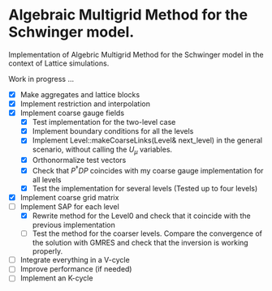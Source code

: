 # Algebraic Multigrid Method for the Schwinger model.
Implementation of Algebric Multigrid Method for the Schwinger model in the context of Lattice simulations. 

Work in progress ...

- [x] Make aggregates and lattice blocks
- [x] Implement restriction and interpolation
- [x] Implement coarse gauge fields
    - [x] Test implementation for the two-level case
    - [x] Implement boundary conditions for all the levels
    - [x] Implement Level::makeCoarseLinks(Level& next_level) in the general scenario, without calling the $U_\mu$ variables.
    - [x] Orthonormalize test vectors
    - [x] Check that $P^\dagger D P$ coincides with my coarse gauge implementation for all levels 
    - [x] Test the implementation for several levels (Tested up to four levels)
- [x] Implement coarse grid matrix 
- [ ] Implement SAP for each level
    - [x] Rewrite method for the Level0 and check that it coincide with the previous implementation
    - [ ] Test the method for the coarser levels. Compare the convergence of the solution with GMRES and check that the inversion
    is working properly.
- [ ] Integrate everything in a V-cycle
- [ ] Improve performance (if needed)
- [ ] Implement an K-cycle

